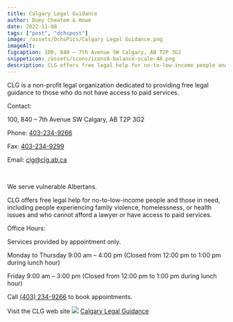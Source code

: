 ```yaml
---
title: Calgary Legal Guidance
author: Duey Cheatem & Howe
date: 2022-11-08
tags: ["post", "dchspost"]
image: /assets/DchsPics/Calgary Legal Guidance.png
imageAlt: 
figcaption: 100, 840 – 7th Avenue SW Calgary, AB T2P 3G2
snippeticon: /assets/icons/icons8-balance-scale-48.png
description: CLG offers free legal help for no-to-low-income people and those in need.
---
```


<p class="post__lead">
CLG is a non-profit legal organization dedicated to providing free legal guidance to those who do not have access to paid services.
</p>
<p class="subHeader">
Contact:
</p>

100, 840 – 7th Avenue SW Calgary, AB T2P 3G2

Phone: <a href="tel:403-234-9266">403-234-9266</a>

Fax: <a href="tel:403-234-9299">403-234-9299</a>

Email: <a href="mailto:clg@clg.ab.ca">clg@clg.ab.ca</a>

<br>
<p class="subHeader">
We serve vulnerable Albertans.
</p>

CLG offers free legal help for no-to-low-income people and those in need, including people experiencing family violence, homelessness, or health issues and who cannot afford a lawyer or have access to paid services.

<p class="subHeader">
Office Hours: 
</p>
Services provided by appointment only.

Monday to Thursday 9:00 am – 4:00 pm
(Closed from 12:00 pm to 1:00 pm during lunch hour) 

Friday 9:00 am – 3:00 pm
(Closed from 12:00 pm to 1:00 pm during lunch hour) 

Call <a href="tel:403-234-9266">(403) 234-9266</a> to book appointments.


<div class="post__link">
Visit the CLG web site
<img src="/assets/DchsPics/Calgary-Legal-Guidance-logo.svg" />
<a href="https://clg.ab.ca/" target="_blank">Calgary Legal Guidance</a> 
</div>
